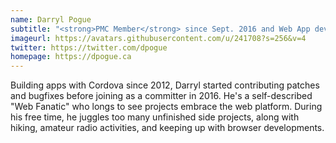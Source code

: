 ```yaml
---
name: Darryl Pogue
subtitle: "<strong>PMC Member</strong> since Sept. 2016 and Web App developer"
imageurl: https://avatars.githubusercontent.com/u/241708?s=256&v=4
twitter: https://twitter.com/dpogue
homepage: https://dpogue.ca
---
```


Building apps with Cordova since 2012, Darryl started contributing patches and bugfixes before joining as a committer in 2016.  He's a self-described "Web Fanatic" who longs to see projects embrace the web platform.  During his free time, he juggles too many unfinished side projects, along with hiking, amateur radio activities, and keeping up with browser developments.
